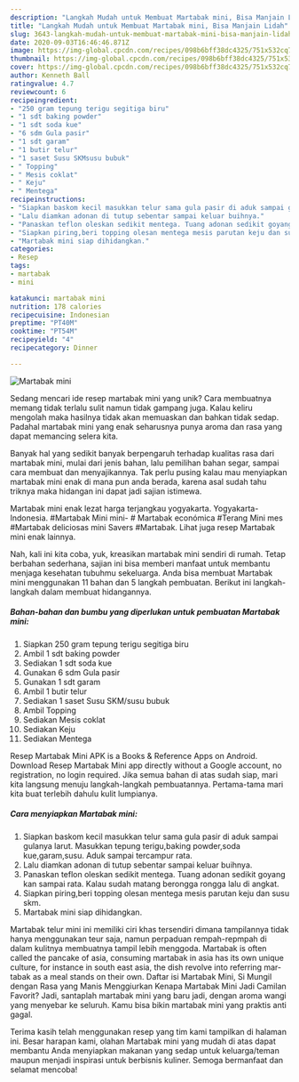 ```yaml
---
description: "Langkah Mudah untuk Membuat Martabak mini, Bisa Manjain Lidah"
title: "Langkah Mudah untuk Membuat Martabak mini, Bisa Manjain Lidah"
slug: 3643-langkah-mudah-untuk-membuat-martabak-mini-bisa-manjain-lidah
date: 2020-09-03T16:46:46.871Z
image: https://img-global.cpcdn.com/recipes/098b6bff38dc4325/751x532cq70/martabak-mini-foto-resep-utama.jpg
thumbnail: https://img-global.cpcdn.com/recipes/098b6bff38dc4325/751x532cq70/martabak-mini-foto-resep-utama.jpg
cover: https://img-global.cpcdn.com/recipes/098b6bff38dc4325/751x532cq70/martabak-mini-foto-resep-utama.jpg
author: Kenneth Ball
ratingvalue: 4.7
reviewcount: 6
recipeingredient:
- "250 gram tepung terigu segitiga biru"
- "1 sdt baking powder"
- "1 sdt soda kue"
- "6 sdm Gula pasir"
- "1 sdt garam"
- "1 butir telur"
- "1 saset Susu SKMsusu bubuk"
- " Topping"
- " Mesis coklat"
- " Keju"
- " Mentega"
recipeinstructions:
- "Siapkan baskom kecil masukkan telur sama gula pasir di aduk sampai gulanya larut. Masukkan tepung terigu,baking powder,soda kue,garam,susu. Aduk sampai tercampur rata."
- "Lalu diamkan adonan di tutup sebentar sampai keluar buihnya."
- "Panaskan teflon oleskan sedikit mentega. Tuang adonan sedikit goyang kan sampai rata. Kalau sudah matang berongga rongga lalu di angkat."
- "Siapkan piring,beri topping olesan mentega mesis parutan keju dan susu skm."
- "Martabak mini siap dihidangkan."
categories:
- Resep
tags:
- martabak
- mini

katakunci: martabak mini 
nutrition: 178 calories
recipecuisine: Indonesian
preptime: "PT40M"
cooktime: "PT54M"
recipeyield: "4"
recipecategory: Dinner

---
```



![Martabak mini](https://img-global.cpcdn.com/recipes/098b6bff38dc4325/751x532cq70/martabak-mini-foto-resep-utama.jpg)

Sedang mencari ide resep martabak mini yang unik? Cara membuatnya memang tidak terlalu sulit namun tidak gampang juga. Kalau keliru mengolah maka hasilnya tidak akan memuaskan dan bahkan tidak sedap. Padahal martabak mini yang enak seharusnya punya aroma dan rasa yang dapat memancing selera kita.

Banyak hal yang sedikit banyak berpengaruh terhadap kualitas rasa dari martabak mini, mulai dari jenis bahan, lalu pemilihan bahan segar, sampai cara membuat dan menyajikannya. Tak perlu pusing kalau mau menyiapkan martabak mini enak di mana pun anda berada, karena asal sudah tahu triknya maka hidangan ini dapat jadi sajian istimewa.

Martabak mini enak lezat harga terjangkau yogyakarta. Yogyakarta-Indonesia. #Martabak Mini mini- # Martabak económica #Terang Mini mes #Martabak deliciosas mini Savers #Martabak. Lihat juga resep Martabak mini enak lainnya.


Nah, kali ini kita coba, yuk, kreasikan martabak mini sendiri di rumah. Tetap berbahan sederhana, sajian ini bisa memberi manfaat untuk membantu menjaga kesehatan tubuhmu sekeluarga. Anda bisa membuat Martabak mini menggunakan 11 bahan dan 5 langkah pembuatan. Berikut ini langkah-langkah dalam membuat hidangannya.

<!--inarticleads1-->

##### Bahan-bahan dan bumbu yang diperlukan untuk pembuatan Martabak mini:

1. Siapkan 250 gram tepung terigu segitiga biru
1. Ambil 1 sdt baking powder
1. Sediakan 1 sdt soda kue
1. Gunakan 6 sdm Gula pasir
1. Gunakan 1 sdt garam
1. Ambil 1 butir telur
1. Sediakan 1 saset Susu SKM/susu bubuk
1. Ambil  Topping
1. Sediakan  Mesis coklat
1. Sediakan  Keju
1. Sediakan  Mentega


Resep Martabak Mini APK is a Books &amp; Reference Apps on Android. Download Resep Martabak Mini app directly without a Google account, no registration, no login required. Jika semua bahan di atas sudah siap, mari kita langsung menuju langkah-langkah pembuatannya. Pertama-tama mari kita buat terlebih dahulu kulit lumpianya. 

<!--inarticleads2-->

##### Cara menyiapkan Martabak mini:

1. Siapkan baskom kecil masukkan telur sama gula pasir di aduk sampai gulanya larut. Masukkan tepung terigu,baking powder,soda kue,garam,susu. Aduk sampai tercampur rata.
1. Lalu diamkan adonan di tutup sebentar sampai keluar buihnya.
1. Panaskan teflon oleskan sedikit mentega. Tuang adonan sedikit goyang kan sampai rata. Kalau sudah matang berongga rongga lalu di angkat.
1. Siapkan piring,beri topping olesan mentega mesis parutan keju dan susu skm.
1. Martabak mini siap dihidangkan.


Martabak telur mini ini memiliki ciri khas tersendiri dimana tampilannya tidak hanya menggunakan teur saja, namun perpaduan rempah-repmpah di dalam kulitnya membuatnya tampil lebih menggoda. Martabak is often called the pancake of asia, consuming martabak in asia has its own unique culture, for instance in south east asia, the dish revolve into referring mar-tabak as a meal stands on their own. Daftar isi Martabak Mini, Si Mungil dengan Rasa yang Manis Menggiurkan Kenapa Martabak Mini Jadi Camilan Favorit? Jadi, santaplah martabak mini yang baru jadi, dengan aroma wangi yang menyebar ke seluruh. Kamu bisa bikin martabak mini yang praktis anti gagal. 

Terima kasih telah menggunakan resep yang tim kami tampilkan di halaman ini. Besar harapan kami, olahan Martabak mini yang mudah di atas dapat membantu Anda menyiapkan makanan yang sedap untuk keluarga/teman maupun menjadi inspirasi untuk berbisnis kuliner. Semoga bermanfaat dan selamat mencoba!
